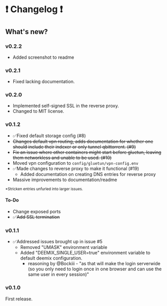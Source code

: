 # ❗ Changelog ❗

## What's new?
### v0.2.2
- Added screenshot to readme

### v0.2.1
- Fixed lacking documentation.

### v0.2.0
- Implemented self-signed SSL in the reverse proxy.
- Changed to MIT license.



### v0.1.2

- ✅Fixed default storage config (#8)
- ~~Changes default vpn routing, adds documentation for whether one should include their indexer or only tunnel qbittorrent. (#9)~~
- ~~Fix an issue where other containers might start before gluetun, leaving them networkless and unable to be used. (#10)~~
- Moved vpn configuration to ```config/gluetun/vpn-config.env```
- ✅Made changes to reverse proxy to make it functional (#19)
    - Added documentation on creating DNS entries for reverse proxy
- Massive improvements to documentation/readme

<sup>*Stricken entries unfurled into larger issues.</sup>


#### To-Do
- Change exposed ports
- ✅~~Add SSL termination~~



### v0.1.1
- ✅Addressed issues brought up in issue #5
  - Removed "UMASK" environment variable
  - Added "DEEMIX_SINGLE_USER=true" environment variable to default deemix configuration.
    - reasoning by @Bockiii - "as that will make the login serverwide (so you only need to login once in one browser and can use the same user in every session)"


### v0.1.0
First release.
